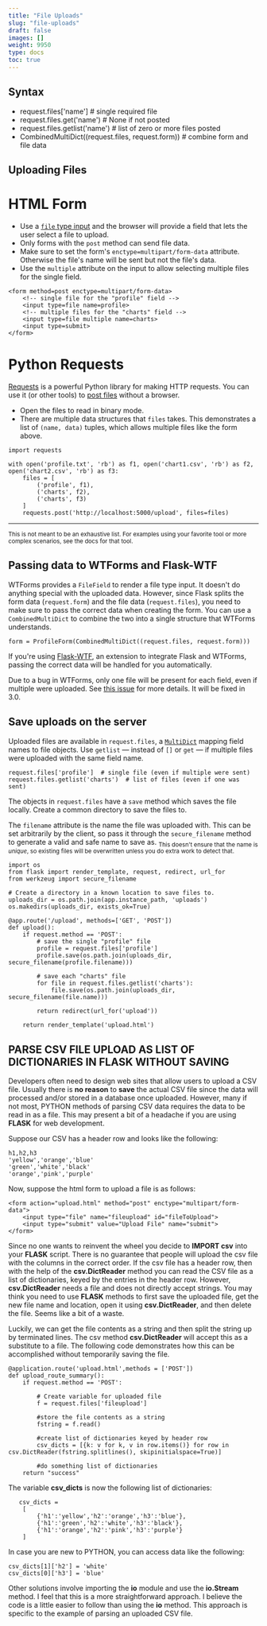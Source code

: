 ```yaml
---
title: "File Uploads"
slug: "file-uploads"
draft: false
images: []
weight: 9950
type: docs
toc: true
---
```


## Syntax
- request.files['name']  # single required file
- request.files.get('name')  # None if not posted
- request.files.getlist('name')  # list of zero or more files posted
- CombinedMultiDict((request.files, request.form))  # combine form and file data

## Uploading Files
# HTML Form

* Use a [`file` type input][1] and the browser will provide a field that lets the user select a file to upload.
* Only forms with the `post` method can send file data.
* Make sure to set the form's `enctype=multipart/form-data` attribute.  Otherwise the file's name will be sent but not the file's data.
* Use the `multiple` attribute on the input to allow selecting multiple files for the single field.

<!-- language: lang-html -->

    <form method=post enctype=multipart/form-data>
        <!-- single file for the "profile" field -->
        <input type=file name=profile>
        <!-- multiple files for the "charts" field -->
        <input type=file multiple name=charts>
        <input type=submit>
    </form>

# Python Requests

[Requests][2] is a powerful Python library for making HTTP requests.  You can use it (or other tools) to [post files][3] without a browser.

* Open the files to read in binary mode.
* There are multiple data structures that `files` takes.  This demonstrates a list of `(name, data)` tuples, which allows multiple files like the form above.

<!-- language: lang-python -->

    import requests

    with open('profile.txt', 'rb') as f1, open('chart1.csv', 'rb') as f2, open('chart2.csv', 'rb') as f3:
        files = [
            ('profile', f1),
            ('charts', f2),
            ('charts', f3)
        ]
        requests.post('http://localhost:5000/upload', files=files)

---

<sub>This is not meant to be an exhaustive list.  For examples using your favorite tool or more complex scenarios, see the docs for that tool.</sub>


  [1]: https://developer.mozilla.org/en-US/docs/Web/HTML/Element/Input
  [2]: http://docs.python-requests.org/en/latest/
  [3]: http://docs.python-requests.org/en/master/user/quickstart/#post-a-multipart-encoded-file

## Passing data to WTForms and Flask-WTF
WTForms provides a `FileField` to render a file type input.  It doesn't do anything special with the uploaded data.  However, since Flask splits the form data (`request.form`) and the file data (`request.files`), you need to make sure to pass the correct data when creating the form.  You can use a `CombinedMultiDict` to combine the two into a single structure that WTForms understands.

    form = ProfileForm(CombinedMultiDict((request.files, request.form)))

If you're using [Flask-WTF][1], an extension to integrate Flask and WTForms, passing the correct data will be handled for you automatically.

Due to a bug in WTForms, only one file will be present for each field, even if multiple were uploaded.  See [this issue][2] for more details.  It will be fixed in 3.0.


  [1]: http://flask-wtf.readthedocs.io/en/latest/
  [2]: https://github.com/wtforms/wtforms/pull/281

## Save uploads on the server
Uploaded files are available in `request.files`, a [`MultiDict`][1] mapping field names to file objects.  Use `getlist` — instead of `[]` or `get` — if multiple files were uploaded with the same field name.

    request.files['profile']  # single file (even if multiple were sent)
    request.files.getlist('charts')  # list of files (even if one was sent)

The objects in `request.files` have a `save` method which saves the file locally.  Create a common directory to save the files to.

The `filename` attribute is the name the file was uploaded with.  This can be set arbitrarily by the client, so pass it through the `secure_filename` method to generate a valid and safe name to save as.  <sub>This doesn't ensure that the name is *unique*, so existing files will be overwritten unless you do extra work to detect that.</sub>

    import os
    from flask import render_template, request, redirect, url_for
    from werkzeug import secure_filename

    # Create a directory in a known location to save files to.
    uploads_dir = os.path.join(app.instance_path, 'uploads')
    os.makedirs(uploads_dir, exists_ok=True)

    @app.route('/upload', methods=['GET', 'POST'])
    def upload():
        if request.method == 'POST':
            # save the single "profile" file
            profile = request.files['profile']
            profile.save(os.path.join(uploads_dir, secure_filename(profile.filename)))

            # save each "charts" file
            for file in request.files.getlist('charts'):
                file.save(os.path.join(uploads_dir, secure_filename(file.name)))

            return redirect(url_for('upload'))

        return render_template('upload.html')


  [1]: http://werkzeug.pocoo.org/docs/0.11/datastructures/#werkzeug.datastructures.MultiDict

## PARSE CSV FILE UPLOAD AS LIST OF DICTIONARIES IN FLASK WITHOUT SAVING
Developers often need to design web sites that allow users to upload a CSV file.  Usually there is **no reason** to **save** the actual CSV file since the data will processed and/or stored in a database once uploaded.  However, many if not most, PYTHON methods of parsing CSV data requires the data to be read in as a file.  This may present a bit of a headache if you are using **FLASK** for web development. 
 
Suppose our CSV has a header row and looks like the following:

    h1,h2,h3
    'yellow','orange','blue'
    'green','white','black'
    'orange','pink','purple'

Now, suppose the html form to upload a file is as follows:

    <form action="upload.html" method="post" enctype="multipart/form-data">
        <input type="file" name="fileupload" id="fileToUpload">
        <input type="submit" value="Upload File" name="submit">
    </form>

Since no one wants to reinvent the wheel you decide to **IMPORT csv** into your **FLASK** script.  There is no guarantee that people will upload the csv file with the columns in the correct order.  If the csv file has a header row, then with the help of the **csv.DictReader** method you can read the CSV file as a list of dictionaries, keyed by the entries in the header row.  However, **csv.DictReader** needs a file and does not directly accept strings.  You may think you need to use **FLASK** methods to first save the uploaded file, get the new file name and location, open it using **csv.DictReader**, and then delete the file. Seems like a bit of a waste.

Luckily, we can get the file contents as a string and then split the string up by terminated lines.  The csv method **csv.DictReader** will accept this as a substitute to a file.  The following code demonstrates how this can be accomplished without temporarily saving the file. 

    @application.route('upload.html',methods = ['POST'])
    def upload_route_summary():
        if request.method == 'POST':

            # Create variable for uploaded file
            f = request.files['fileupload']  

            #store the file contents as a string
            fstring = f.read()
            
            #create list of dictionaries keyed by header row
            csv_dicts = [{k: v for k, v in row.items()} for row in csv.DictReader(fstring.splitlines(), skipinitialspace=True)]

            #do something list of dictionaries
        return "success"

The variable **csv_dicts** is now the following list of dictionaries:

       csv_dicts = 
        [
            {'h1':'yellow','h2':'orange','h3':'blue'},
            {'h1':'green','h2':'white','h3':'black'},
            {'h1':'orange','h2':'pink','h3':'purple'}
        ]

In case you are new to PYTHON, you can access data like the following:

    csv_dicts[1]['h2'] = 'white'
    csv_dicts[0]['h3'] = 'blue'
    

Other solutions involve importing the **io** module and use the **io.Stream** method.  I feel that this is a more straightforward approach.  I believe the code is a little easier to follow than using the **io** method. This approach is specific to the example of parsing an uploaded CSV file.


